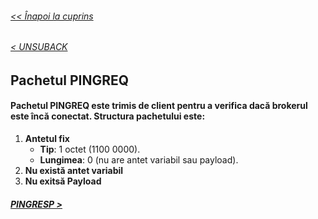 ###### [<< Înapoi la cuprins](../Cuprins.md)
######  [< UNSUBACK](14.%20UNSUBACK.md)  
## Pachetul PINGREQ
#### Pachetul PINGREQ este trimis de client pentru a verifica dacă brokerul este încă conectat. Structura pachetului este:

1. **Antetul fix**
    - **Tip**: 1 octet (1100 0000).
    - **Lungimea**: 0 (nu are antet variabil sau payload).
2. **Nu există antet variabil**
3. **Nu exitsă Payload**

##### [PINGRESP >](16.%20PINGRESP.md)
